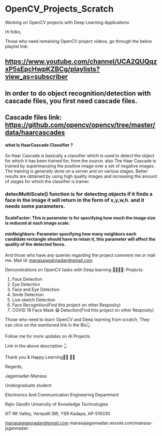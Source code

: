 # OpenCV_Projects_Scratch
Working on OpenCV projects with Deep Learning Applications

Hi folks, 

Those who need remaining OpenCV project videos, go through the below playlist link:
## https://www.youtube.com/channel/UCA2QUQqzxP5sEpcHwpKZBCg/playlists?view_as=subscriber

## In order to do object recognition/detection with cascade files, you first need cascade files.
## Cascade files link: https://github.com/opencv/opencv/tree/master/data/haarcascades
 

#### what Is HaarCascade Classifier ?
So Haar Cascade is basically a classifier which is used to detect the object for which it has been trained for, from the source. 
also The Haar Cascade is trained by superimposing the positive image over a set of negative images. The training is generally done on a server and on various stages. 
Better results are obtained by using high quality images and increasing the amount of stages for which the classifier is trainer.


### detecMultiScale() function is for detecting objects if it finds a face in the image it will return in the form of x,y,w,h. and it needs some parameters.

#### ScaleFactor: This is parameter is for specifying  how much the image size is reduced at each image scale.

#### minNeighbors: Parameter specifying how many neighbors each candidate rectangle should have to retain it, this parameter will affect the quality of the detected faces.

And those who have any queries regarding the project comment me or mail me.
Mail id: manasajagannadan@gmail.com

Demonstrations on OpenCV tasks with Deep learning 👩‍💻🤘😎:
Projects:
1. Face Detection
2. Eye Detection
3. Face and Eye Detection
4. Smile Detection
5. Live sketch Detection
6. Face Recognition(Find this project on other Resposity)
7. COVID 19 Face Mask 😷 Detection(Find this project on other Resposity)


Those who need to learn OpenCV and Deep learning from scratch, They can click on the mentioned link in the Bio👆.

Follow me for more updates on AI Projects.

Link in the above description 👆

Thank you & Happy Learning👩‍💻 🙇‍♀️

Regards,

Jagannadan Manasa

Undergraduate student

Electronics And Communication Engineering Department

Rajiv Gandhi University of  Knowledge Technologies 

IIIT RK Valley, Vempalli (M), YSR Kadapa, AP-516330

manasajagannadan@gmail.com
manasajagannadan.wixsite.com/manasa-jagannadan
